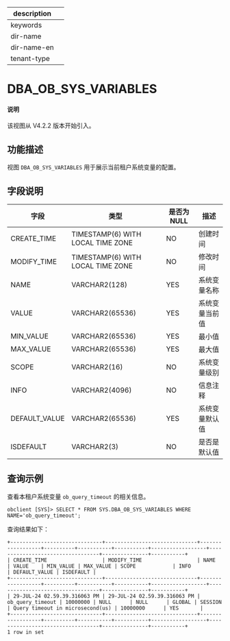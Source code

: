 |description||
|---|---|
|keywords||
|dir-name||
|dir-name-en||
|tenant-type||

# DBA_OB_SYS_VARIABLES

<main id="notice" type='explain'>
<h4>说明</h4>
<p>该视图从 V4.2.2 版本开始引入。</p>
</main>

## 功能描述

视图 `DBA_OB_SYS_VARIABLES` 用于展示当前租户系统变量的配置。

## 字段说明

| **字段** | **类型** | **是否为 NULL** | **描述** |
| --- | --- | --- | --- |
| CREATE_TIME | TIMESTAMP(6) WITH LOCAL TIME ZONE | NO | 创建时间 |
| MODIFY_TIME | TIMESTAMP(6) WITH LOCAL TIME ZONE | NO | 修改时间 |
| NAME | VARCHAR2(128) | YES | 系统变量名称 |
| VALUE | VARCHAR2(65536) | YES | 系统变量当前值 |
| MIN_VALUE | VARCHAR2(65536) | YES | 最小值 |
| MAX_VALUE | VARCHAR2(65536) | YES | 最大值 |
| SCOPE | VARCHAR2(16) | NO | 系统变量级别 |
| INFO | VARCHAR2(4096) | NO | 信息注释 |
| DEFAULT_VALUE | VARCHAR2(65536) | YES | 系统变量默认值 |
| ISDEFAULT | VARCHAR2(3) | NO | 是否是默认值 |

## 查询示例

查看本租户系统变量 `ob_query_timeout` 的相关信息。

```shell
obclient [SYS]> SELECT * FROM SYS.DBA_OB_SYS_VARIABLES WHERE NAME='ob_query_timeout';
```

查询结果如下：

```shell
+------------------------------+------------------------------+------------------+----------+-----------+-----------+------------------+----------------------------------+---------------+-----------+
| CREATE_TIME                  | MODIFY_TIME                  | NAME             | VALUE    | MIN_VALUE | MAX_VALUE | SCOPE            | INFO                             | DEFAULT_VALUE | ISDEFAULT |
+------------------------------+------------------------------+------------------+----------+-----------+-----------+------------------+----------------------------------+---------------+-----------+
| 29-JUL-24 02.59.39.316063 PM | 29-JUL-24 02.59.39.316063 PM | ob_query_timeout | 10000000 | NULL      | NULL      | GLOBAL | SESSION | Query timeout in microsecond(us) | 10000000      | YES       |
+------------------------------+------------------------------+------------------+----------+-----------+-----------+------------------+----------------------------------+---------------+-----------+
1 row in set
```
